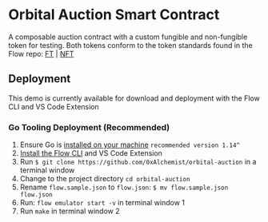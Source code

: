 # Orbital Auction Smart Contract

A composable auction contract with a custom fungible and non-fungible token for testing. Both tokens conform to the token standards found in the Flow repo: [FT](https://github.com/onflow/flow-ft/blob/master/contracts/FungibleToken.cdc) | [NFT](https://github.com/onflow/flow-nft/blob/master/contracts/NonFungibleToken.cdc)

## Deployment

This demo is currently available for download and deployment with the Flow CLI and VS Code Extension

### Go Tooling Deployment (Recommended)

1. Ensure Go is [installed on your machine](https://golang.org/dl/) `recommended version 1.14^`
2. [Install the Flow CLI](https://docs.onflow.org/docs/cli) and VS Code Extension
3. Run `$ git clone https://github.com/0xAlchemist/orbital-auction` in a terminal window
4. Change to the project directory `cd orbital-auction`
5. Rename `flow.sample.json` to `flow.json`: `$ mv flow.sample.json flow.json`
6. Run: `flow emulator start -v` in terminal window 1
7. Run `make` in terminal window 2